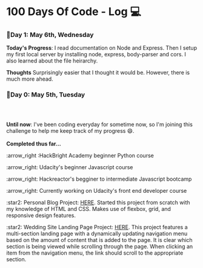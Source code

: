 # 100 Days Of Code  - Log :computer:


###  :calendar:Day 1: May 6th, Wednesday

**Today's Progress**: I read documentation on Node and Express. Then I setup my first local server by installing node, express, body-parser and cors. I also learned about the file heirarchy. 

**Thoughts** Surprisingly easier that I thought it would be. However, there is much more ahead. 
<br>


### :calendar:Day 0: May 5th, Tuesday
##### <br>

**Until now**: I've been coding everyday for sometime now, so I'm joining this challenge to help me keep track of my progress :smile:.  
<br>
**Completed thus far...**
<p>:arrow_right :HackBright Academy beginner Python course</p>
<p>:arrow_right: Udacity's beginner Javascript course</p>
<p>:arrow_right: Hackreactor's begginer to intermediate Javascript bootcamp</p>
<p>:arrow_right: Currently working on Udacity's front end developer course</p>
<p>:star2: Personal Blog Project: <a href='https://github.com/Enid-Sky/blogWebsite'>HERE</a>. Started this project from scratch with my knowledge of HTML and CSS. Makes use of flexbox, grid, and responsive design features.</p>
<p>:star2: Wedding Site Landing Page Project: <a href='https://github.com/Enid-Sky/LandingPageWeddingSite'>HERE</a>. This project features a multi-section landing page with a dynamically updating navigation menu based on the amount of content that is added to the page. It is clear which section is being viewed while scrolling through the page. When clicking an item from the navigation menu, the link should scroll to the appropriate section.</p>

<br>



